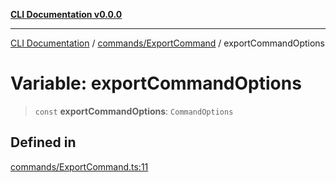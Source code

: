 [**CLI Documentation v0.0.0**](../../../README.md)

***

[CLI Documentation](../../../modules.md) / [commands/ExportCommand](../README.md) / exportCommandOptions

# Variable: exportCommandOptions

> `const` **exportCommandOptions**: `CommandOptions`

## Defined in

[commands/ExportCommand.ts:11](https://github.com/stonemjs/cli/blob/b2251afafa869f82f017c134bddb19013c7883b6/src/commands/ExportCommand.ts#L11)
